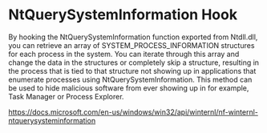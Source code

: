 # NtQuerySystemInformation Hook
By hooking the NtQuerySystemInformation function exported from Ntdll.dll, you can retrieve an array of SYSTEM_PROCESS_INFORMATION structures for each process in the system. You can iterate through this array and change the data in the structures or completely skip a structure, resulting in the process that is tied to that structure not showing up in applications that enumerate processes using NtQuerySystemInformation. This method can be used to hide malicious software from ever showing up in for example, Task Manager or Process Explorer.

https://docs.microsoft.com/en-us/windows/win32/api/winternl/nf-winternl-ntquerysysteminformation

